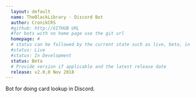 ```yaml
---
  layout: default
  name: TheBlackLibrary - Discord Bot
  author: CronikCRS
  #github: http://GITHUB URL
  #for bots with no home page use the git url
  homepage: #
  # status can be followed by the current state such as live, beta, in dev, on fire....
  #status: Live
  #status: In Development
  status: Beta
  # Provide version if applicable and the latest release date
  release: v2.0,0 Nov 2018
---
```

Bot for doing card lookup in Discord. 
